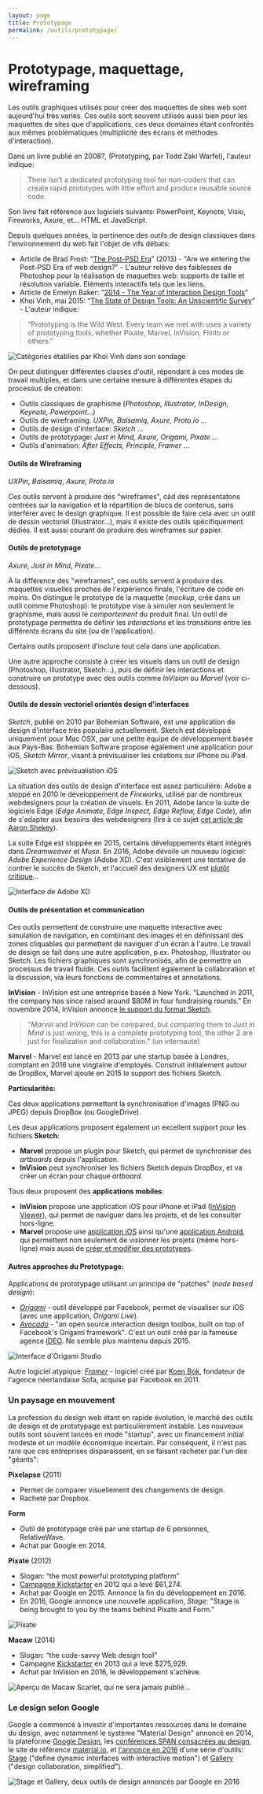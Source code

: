 ```yaml
---
layout: page
title: Prototypage
permalink: /outils/prototypage/
---
```


Prototypage, maquettage, wireframing
===

Les outils graphiques utilisés pour créer des maquettes de sites web sont aujourd'hui très variés. Ces outils sont souvent utilisés aussi bien pour les maquettes de sites que d'applications, ces deux domaines étant confrontés aux mêmes problématiques (multiplicité des écrans et méthodes d'interaction). 

Dans un livre publié en 2008?, (Prototyping, par Todd Zaki Warfel), l'auteur indique: 

> There isn't a dedicated prototyping tool for non-coders that can create rapid prototypes with little effort and produce reusable source code. 

Son livre fait référence aux logiciels suivants: PowerPoint, Keynote, Visio, Fireworks, Axure, et... HTML et JavaScript.

Depuis quelques années, la pertinence des outils de design classiques dans l'environnement du web fait l'objet de vifs débats: 

- Article de Brad Frost: “[The Post-PSD Era](http://bradfrost.com/blog/post/the-post-psd-era/)” (2013) - "Are we entering the Post-PSD Era of web design?" - L'auteur relève des faiblesses de Photoshop pour la réalisation de maquettes web: supports de taille et résolution variable. Eléments interactifs tels que les liens. 
- Article de Emelyn Baker: “[2014 - The Year of Interaction Design Tools](https://medium.com/@extremelyn/2014-the-year-of-design-tools-3c449d771e62#.542hf0q21)”
- Khoi Vinh, mai 2015: “[The State of Design Tools: An Unscientific Survey](https://www.subtraction.com/2015/05/07/the-state-of-design-tools/)” - L'auteur indique: 

> “Prototyping is the Wild West. Every team we met with uses a variety of prototyping tools, whether Pixate, Marvel, InVision, Flinto or others.”

![Catégories établies par Khoi Vinh dans son sondage](/cours-divers/img/categories-outils.png)

On peut distinguer différentes classes d'outil, répondant à ces modes de travail multiples, et dans une certaine mesure à différentes étapes du processus de création:

- Outils classiques de graphisme (*Photoshop, Illustrator, InDesign, Keynote, Powerpoint*...)
- Outils de wireframing: *UXPin, Balsamiq, Axure, Proto.io* ...
- Outils de design d'interface: *Sketch* ...
- Outils de prototypage: *Just in Mind, Axure, Origami, Pixate* ...
- Outils d'animation: *After Effects, Principle, Framer* ...

#### Outils de Wireframing

*UXPin*, *Balsamiq*, *Axure*, *Proto.io* 

Ces outils servent à produire des "wireframes", càd des représentatons centrées sur la navigation et la répartition de blocs de contenus, sans interférer avec le design graphique. Il est possible de faire cela avec un outil de dessin vectoriel (Illustrator...), mais il existe des outils spécifiquement dédiés. Il est aussi courant de produire des wireframes sur papier.

#### Outils de prototypage

*Axure*, *Just in Mind*, *Pixate*...

À la différence des "wireframes", ces outils servent à produire des maquettes visuelles proches de l'expérience finale, l'écriture de code en moins. On distingue le prototype de la maquette (*mockup*, créé dans un outil comme Photoshop): le prototype vise à simuler non seulement le graphisme, mais aussi le *comportement* du produit final. Un outil de prototypage permettra de définir les *interactions* et les *transitions* entre les différents écrans du site (ou de l'application).

Certains outils proposent d'inclure tout cela dans une application.

Une autre approche consiste à créer les visuels dans un outil de design (Photoshop, Illustrator, Sketch...), puis de définir les interactions et construire un prototype avec des outils comme *InVision* ou *Marvel* (voir ci-dessous).

<h4>Outils de dessin vectoriel orientés design d'interfaces</h4>

*Sketch*, publié en 2010 par Bohemian Software, est une application de design d’interface très populaire actuellement. Sketch est développé uniquement pour Mac OSX, par une petite équipe de développement basée aux Pays-Bas. Bohemian Software propose également une application pour iOS, *Sketch Mirror*, visant à prévisualiser les créations sur iPhone ou iPad.

![Sketch avec prévisualistion iOS](/cours-outils/img/sketch-mirror.jpg)

La situation des outils de design d'interface est assez particulière: Adobe a stoppé en 2010 le développement de *Fireworks*, utilisé par de nombreux webdesigners pour la création de visuels. En 2011, Adobe lance la suite de logiciels Edge (*Edge Animate, Edge Inspect, Edge Reflow, Edge Code*), afin de s'adapter aux besoins des webdesigners (lire à ce sujet [cet article de Aaron Shekey](https://www.aaronshekey.com/work/adobe/)). 

La suite Edge est stoppée en 2015, certains développements étant intégrés dans *Dreamweaver* et *Muse*. En 2016, Adobe dévoile un nouveau logiciel: *Adobe Experience Design* (Adobe XD). C'est visiblement une tentative de contrer le succès de Sketch, et l'accueil des designers UX est [plutôt](http://outsmartlabs.com/blog/sketch-v-s-adobe-xd/) [critique](http://scottjensen.design/2016/04/what-i-think-of-adobe-xd/)...

![Interface de Adobe XD](/cours-outils/img/adobeXD.png)

#### Outils de présentation et communication

Ces outils permettent de construire une maquette interactive avec simulation de navigation, en combinant des images et en définissant des zones cliquables qui permettent de naviguer d'un écran à l'autre. Le travail de design se fait dans une autre application, p.ex. Photoshop, Illustrator ou Sketch. Les fichiers graphiques sont synchronisés, afin de permettre un processus de travail fluide. Ces outils facilitent également la collaboration et la discussion, via leurs fonctions de commentaires et annotations. 

**InVision** - InVision est une entreprise basée à New York. "Launched in 2011, the company has since raised around $80M in four fundraising rounds."
En novembre 2014, InVision annonce [le support du format Sketch](http://blog.invisionapp.com/sketch-meet-rapid-hi-fi-prototyping/).

> "*Marvel* and *InVision* can be compared, but comparing them to *Just in Mind* is just wrong, this is a complete prototyping tool, the other 2 are just for finalization and collaboration." (un internaute)

**Marvel** - Marvel est lancé en 2013 par une startup basée à Londres, comptant en 2016 une vingtaine d'employés. Construit initialement autour de DropBox, Marvel ajoute en 2015 le support des fichiers Sketch.

**Particularités:**

Ces deux applications permettent la synchronisation d'images (PNG ou JPEG) depuis DropBox (ou GoogleDrive).

Les deux applications proposent également un excellent support pour les fichiers **Sketch**:

- **Marvel** propose un plugin pour Sketch, qui permet de synchroniser des *artboards* depuis l'application.
- **InVision** peut synchroniser les fichiers Sketch depuis DropBox, et va créer un écran pour chaque *artboard*.

Tous deux proposent des **applications mobiles**:

- **InVision** propose une application iOS pour iPhone et iPad ([InVision Viewer](https://itunes.apple.com/ch/app/invision-viewer/id990700027?mt=8)), qui permet de naviguer dans les projets, et de les consulter hors-ligne.
- **Marvel** propose une [application iOS](https://itunes.apple.com/ch/app/marvel-design-apps-on-your/id765801658?mt=8) ainsi qu'une [application Android](https://play.google.com/store/apps/details?id=com.marvelapp&hl=en), qui permettent non seulement de visionner les projets (même hors-ligne) mais aussi de [créer et modifier des prototypes](https://blog.marvelapp.com/marvel-for-ios-the-prototyping-tool-for-the-mobile-generation/).

#### Autres approches du Prototypage:

Applications de prototypage utilisant un principe de "patches" (*node based design*):

- *[Origami](http://origami.design/)* - outil développé par Facebook, permet de visualiser sur iOS (avec une application, *Origami Live*).
- *[Avocado](https://github.com/ideo/avocado/)* - "an open source interaction design toolbox, built on top of Facebook's Origami framework". C'est un outil créé par la fameuse agence [IDEO](https://www.ideo.com/eu). Ne semble plus maintenu depuis 2015.

![Interface d'Origami Studio](/cours-outils/img/Origami-Interface.jpg)

Autre logiciel atypique: *[Framer](https://framer.com/)* - logiciel créé par [Koen Bok](http://koenbok.com/), fondateur de l'agence néerlandaise Sofa, acquise par Facebook en 2011.

<h3>Un paysage en mouvement</h3>

La profession du design web étant en rapide évolution, le marché des outils de design et de prototypage est particulièrement instable. Les nouveaux outils sont souvent lancés en mode "startup", avec un financement initial modeste et un modèle économique incertain. Par conséquent, il n'est pas rare que ces entreprises disparaissent, en se faisant racheter par l'un des "géants": 

**Pixelapse** (2011)

- Permet de comparer visuellement des changements de design.
- Racheté par Dropbox.

**Form** 

- Outil de prototypage créé par une startup de 6 personnes, RelativeWave.
- Achat par Google en 2014.

**Pixate** (2012)

- Slogan: “the most powerful prototyping platform”
- [Campagne Kickstarter](https://www.kickstarter.com/projects/pixate/beautiful-native-mobile-apps/description) en 2012 qui a levé $61,274.
- Achat par Google en 2015. Annonce la fin du développement en 2016.
- En 2016, Google annonce une nouvelle application, *Stage*: "Stage is being brought to you by the teams behind Pixate and Form."

![Pixate](/cours-outils/img/pixate.png)

**Macaw** (2014)

- Slogan: “the code-savvy Web design tool”  
- Campagne [Kickstarter](https://www.kickstarter.com/projects/macaw/macaw-the-code-savvy-web-design-tool) en 2013 qui a levé $275,929.
- Achat par InVision en 2016, le développement s'achève.

![Aperçu de Macaw Scarlet, qui ne sera jamais publié...](/cours-outils/img/macaw-scarlet.png)

<h3>Le design selon Google</h3>

Google a commencé à investir d'importantes ressources dans le domaine du design, avec notamment le système "Material Design" annoncé en 2014, la plateforme [Google Design](https://design.google.com/), les [conférences SPAN consacrées au design](https://design.google.com/events/span/), le site de référence [material.io](https://material.io/), et [l'annonce en 2016](https://design.google.com/articles/design-is-never-done/) d'une série d'outils: [Stage](https://material.io/stage/) ("define dynamic interfaces with interactive motion") et [Gallery](https://material.io/gallery/) ("design collaboration, simplified").

![Stage et Gallery, deux outils de design annoncés par Google en 2016](/cours-outils/img/google-design-tools-wide.jpg)